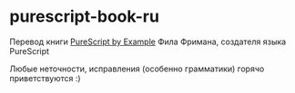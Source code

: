 # purescript-book-ru

Перевод книги [PureScript by Example](https://leanpub.com/purescript/read) Фила Фримана, создателя языка PureScript

Любые неточности, исправления (особенно грамматики) горячо приветствуются :)
